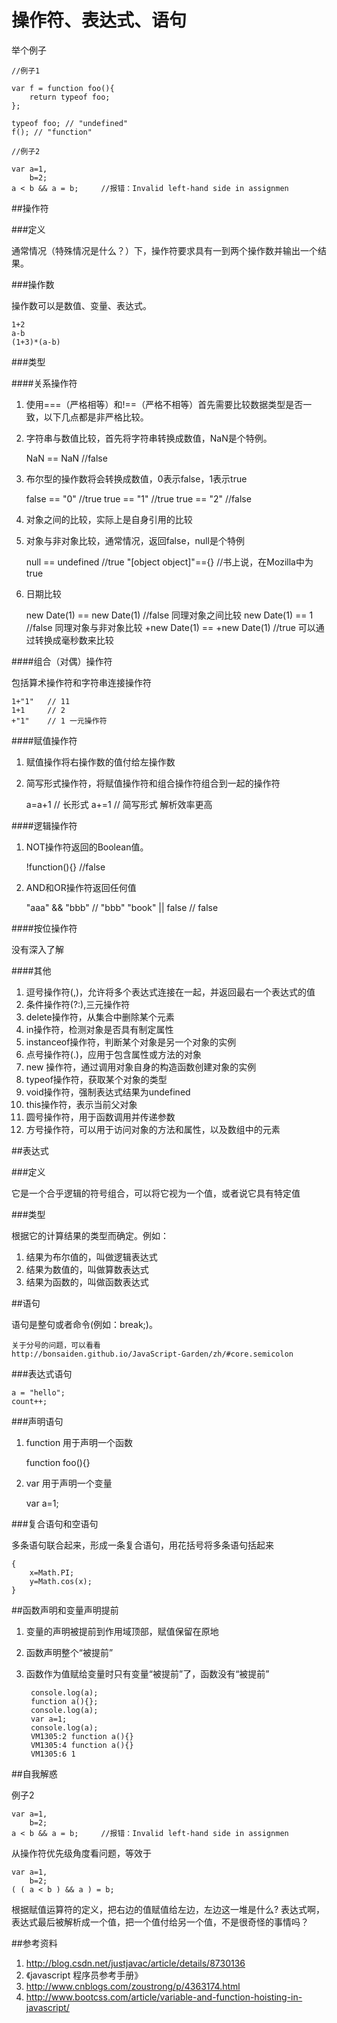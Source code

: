 操作符、表达式、语句
================================

举个例子
	
	//例子1

	var f = function foo(){
	    return typeof foo;
	};
	
	typeof foo; // "undefined"
	f(); // "function"

	//例子2

	var a=1,
		b=2;
	a < b && a = b; 	//报错：Invalid left-hand side in assignmen

##操作符

###定义

通常情况（特殊情况是什么？）下，操作符要求具有一到两个操作数并输出一个结果。

###操作数

操作数可以是数值、变量、表达式。

	1+2
	a-b
	(1+3)*(a-b)

###类型

####关系操作符

1. 使用===（严格相等）和!==（严格不相等）首先需要比较数据类型是否一致，以下几点都是非严格比较。
2. 字符串与数值比较，首先将字符串转换成数值，NaN是个特例。

	NaN == NaN			//false

3. 布尔型的操作数将会转换成数值，0表示false，1表示true

	false == "0" 		//true
	true  == "1" 		//true
	true  == "2" 		//false

4. 对象之间的比较，实际上是自身引用的比较
5. 对象与非对象比较，通常情况，返回false，null是个特例

	null == undefined				//true
	"[object object]"=={} 			//书上说，在Mozilla中为true

6. 日期比较

	new Date(1)  == new Date(1) 	//false 同理对象之间比较
	new Date(1)  == 1				//false 同理对象与非对象比较
	+new Date(1) == +new Date(1)	//true  可以通过转换成毫秒数来比较

####组合（对偶）操作符

包括算术操作符和字符串连接操作符

	1+"1"	// 11
	1+1		// 2
	+"1"	// 1 一元操作符

####赋值操作符

1. 赋值操作将右操作数的值付给左操作数
2. 简写形式操作符，将赋值操作符和组合操作符组合到一起的操作符

	a=a+1	// 长形式
	a+=1	// 简写形式 解析效率更高

####逻辑操作符

1. NOT操作符返回的Boolean值。

	!function(){} 	//false

2. AND和OR操作符返回任何值

	"aaa" && "bbb"	// "bbb"
	"book" || false // false

####按位操作符

没有深入了解

####其他

1. 逗号操作符(,)，允许将多个表达式连接在一起，并返回最右一个表达式的值
2. 条件操作符(?:),三元操作符
3. delete操作符，从集合中删除某个元素
4. in操作符，检测对象是否具有制定属性
5. instanceof操作符，判断某个对象是另一个对象的实例
6. 点号操作符(.)，应用于包含属性或方法的对象
7. new 操作符，通过调用对象自身的构造函数创建对象的实例
8. typeof操作符，获取某个对象的类型
9. void操作符，强制表达式结果为undefined
10. this操作符，表示当前父对象
11. 圆号操作符，用于函数调用并传递参数
12. 方号操作符，可以用于访问对象的方法和属性，以及数组中的元素

##表达式

###定义

它是一个合乎逻辑的符号组合，可以将它视为一个值，或者说它具有特定值

###类型

根据它的计算结果的类型而确定。例如：
1. 结果为布尔值的，叫做逻辑表达式
2. 结果为数值的，叫做算数表达式
3. 结果为函数的，叫做函数表达式

##语句

语句是整句或者命令(例如：break;)。

	关于分号的问题，可以看看
	http://bonsaiden.github.io/JavaScript-Garden/zh/#core.semicolon

###表达式语句

	a = "hello";
	count++;

###声明语句

1. function 用于声明一个函数

	function foo(){}

2. var 用于声明一个变量

	var a=1;

###复合语句和空语句

多条语句联合起来，形成一条复合语句，用花括号将多条语句括起来

	{
		x=Math.PI;
		y=Math.cos(x);
	}

##函数声明和变量声明提前

1. 变量的声明被提前到作用域顶部，赋值保留在原地
2. 函数声明整个“被提前”
3. 函数作为值赋给变量时只有变量“被提前”了，函数没有“被提前”

		console.log(a);
		function a(){};
		console.log(a);
		var a=1;
		console.log(a);
		VM1305:2 function a(){}
		VM1305:4 function a(){}
		VM1305:6 1

##自我解惑

例子2

	var a=1,
		b=2;
	a < b && a = b; 	//报错：Invalid left-hand side in assignmen

从操作符优先级角度看问题，等效于
	
	var a=1,
		b=2;
	( ( a < b ) && a ) = b; 

根据赋值运算符的定义，把右边的值赋值给左边，左边这一堆是什么? 
表达式啊，表达式最后被解析成一个值，把一个值付给另一个值，不是很奇怪的事情吗？


##参考资料

1. http://blog.csdn.net/justjavac/article/details/8730136
2. 《javascript 程序员参考手册》
3. http://www.cnblogs.com/zoustrong/p/4363174.html
4. http://www.bootcss.com/article/variable-and-function-hoisting-in-javascript/